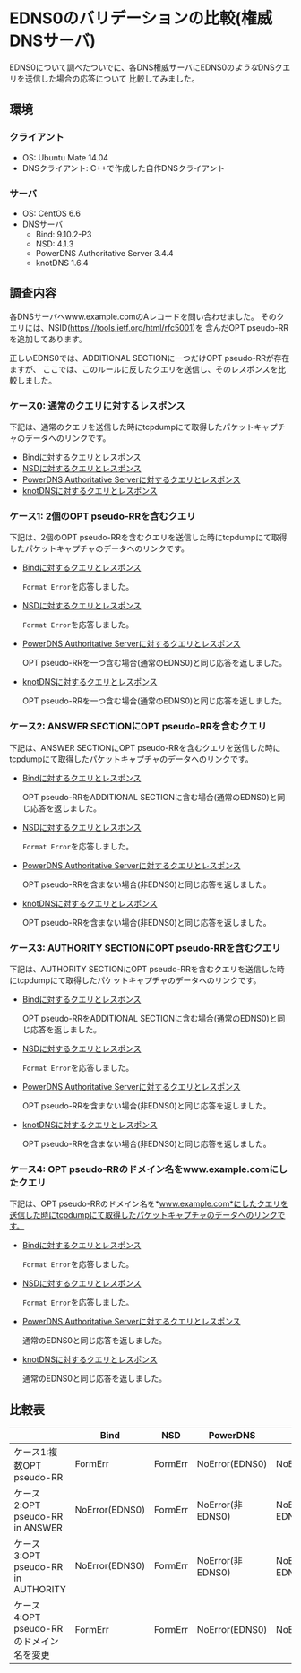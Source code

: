 # EDNS0のバリデーションの比較(権威DNSサーバ)

EDNS0について調べたついでに、各DNS権威サーバにEDNS0の*ような*DNSクエリを送信した場合の応答について
比較してみました。

## 環境

### クライアント

* OS: Ubuntu Mate 14.04
* DNSクライアント: C++で作成した自作DNSクライアント

### サーバ

* OS: CentOS 6.6
* DNSサーバ
   - Bind: 9.10.2-P3
   - NSD: 4.1.3
   - PowerDNS Authoritative Server 3.4.4
   - knotDNS 1.6.4


## 調査内容

各DNSサーバへwww.example.comのAレコードを問い合わせました。
そのクエリには、NSID(https://tools.ietf.org/html/rfc5001)を
含んだOPT pseudo-RRを追加してあります。

正しいEDNS0では、ADDITIONAL SECTIONに一つだけOPT pseudo-RRが存在ますが、
ここでは、このルールに反したクエリを送信し、そのレスポンスを比較しました。



### ケース0: 通常のクエリに対するレスポンス

下記は、通常のクエリを送信した時にtcpdumpにて取得したパケットキャプチャのデータへのリンクです。

* [Bindに対するクエリとレスポンス](https://github.com/sischkg/edns0-validation/blob/master/cap/test_00_01.cap?raw=true)
* [NSDに対するクエリとレスポンス](https://github.com/sischkg/edns0-validation/blob/master/cap/test_00_02.cap?raw=true)
* [PowerDNS Authoritative Serverに対するクエリとレスポンス](https://github.com/sischkg/edns0-validation/blob/master/cap/test_00_03.cap?raw=true)
* [knotDNSに対するクエリとレスポンス](https://github.com/sischkg/edns0-validation/blob/master/cap/test_00_04.cap?raw=true)


### ケース1: 2個のOPT pseudo-RRを含むクエリ

下記は、2個のOPT pseudo-RRを含むクエリを送信した時にtcpdumpにて取得したパケットキャプチャのデータへのリンクです。

* [Bindに対するクエリとレスポンス](https://github.com/sischkg/edns0-validation/blob/master/cap/test_01_01.cap?raw=true)

  `Format Error`を応答しました。

* [NSDに対するクエリとレスポンス](https://github.com/sischkg/edns0-validation/blob/master/cap/test_01_02.cap?raw=true)

  `Format Error`を応答しました。

* [PowerDNS Authoritative Serverに対するクエリとレスポンス](https://github.com/sischkg/edns0-validation/blob/master/cap/test_01_03.cap?raw=true)

  OPT pseudo-RRを一つ含む場合(通常のEDNS0)と同じ応答を返しました。

* [knotDNSに対するクエリとレスポンス](https://github.com/sischkg/edns0-validation/blob/master/cap/test_01_04.cap?raw=true)

  OPT pseudo-RRを一つ含む場合(通常のEDNS0)と同じ応答を返しました。


### ケース2: ANSWER SECTIONにOPT pseudo-RRを含むクエリ

下記は、ANSWER SECTIONにOPT pseudo-RRを含むクエリを送信した時にtcpdumpにて取得したパケットキャプチャのデータへのリンクです。

* [Bindに対するクエリとレスポンス](https://github.com/sischkg/edns0-validation/blob/master/cap/test_02_01.cap?raw=true)

  OPT pseudo-RRをADDITIONAL SECTIONに含む場合(通常のEDNS0)と同じ応答を返しました。

* [NSDに対するクエリとレスポンス](https://github.com/sischkg/edns0-validation/blob/master/cap/test_02_02.cap?raw=true)

  `Format Error`を応答しました。

* [PowerDNS Authoritative Serverに対するクエリとレスポンス](https://github.com/sischkg/edns0-validation/blob/master/cap/test_02_03.cap?raw=true)

  OPT pseudo-RRを含まない場合(非EDNS0)と同じ応答を返しました。

* [knotDNSに対するクエリとレスポンス](https://github.com/sischkg/edns0-validation/blob/master/cap/test_02_04.cap?raw=true)

  OPT pseudo-RRを含まない場合(非EDNS0)と同じ応答を返しました。


### ケース3: AUTHORITY SECTIONにOPT pseudo-RRを含むクエリ

下記は、AUTHORITY SECTIONにOPT pseudo-RRを含むクエリを送信した時にtcpdumpにて取得したパケットキャプチャのデータへのリンクです。

* [Bindに対するクエリとレスポンス](https://github.com/sischkg/edns0-validation/blob/master/cap/test_03_01.cap?raw=true)

  OPT pseudo-RRをADDITIONAL SECTIONに含む場合(通常のEDNS0)と同じ応答を返しました。

* [NSDに対するクエリとレスポンス](https://github.com/sischkg/edns0-validation/blob/master/cap/test_03_02.cap?raw=true)

  `Format Error`を応答しました。

* [PowerDNS Authoritative Serverに対するクエリとレスポンス](https://github.com/sischkg/edns0-validation/blob/master/cap/test_03_03.cap?raw=true)

  OPT pseudo-RRを含まない場合(非EDNS0)と同じ応答を返しました。

* [knotDNSに対するクエリとレスポンス](https://github.com/sischkg/edns0-validation/blob/master/cap/test_03_04.cap?raw=true)

  OPT pseudo-RRを含まない場合(非EDNS0)と同じ応答を返しました。


### ケース4: OPT pseudo-RRのドメイン名をwww.example.comにしたクエリ

下記は、OPT pseudo-RRのドメイン名を*www.example.com*にしたクエリを送信した時にtcpdumpにて取得したパケットキャプチャのデータへのリンクです。

* [Bindに対するクエリとレスポンス](https://github.com/sischkg/edns0-validation/blob/master/cap/test_04_01.cap?raw=true)

  `Format Error`を応答しました。

* [NSDに対するクエリとレスポンス](https://github.com/sischkg/edns0-validation/blob/master/cap/test_04_02.cap?raw=true)

  `Format Error`を応答しました。

* [PowerDNS Authoritative Serverに対するクエリとレスポンス](https://github.com/sischkg/edns0-validation/blob/master/cap/test_04_03.cap?raw=true)

  通常のEDNS0と同じ応答を返しました。

* [knotDNSに対するクエリとレスポンス](https://github.com/sischkg/edns0-validation/blob/master/cap/test_04_04.cap?raw=true)

  通常のEDNS0と同じ応答を返しました。


## 比較表

|                                        | Bind           | NSD        | PowerDNS           | knotDNS         |
|----------------------------------------|----------------|------------|--------------------|-----------------|
|ケース1:複数OPT pseudo-RR               | FormErr        | FormErr    | NoError(EDNS0)     |NoError(EDNS0)   |
|ケース2:OPT pseudo-RR in ANSWER         | NoError(EDNS0) | FormErr    | NoError(非EDNS0)   |NoError(非EDNS0) |
|ケース3:OPT pseudo-RR in AUTHORITY      | NoError(EDNS0) | FormErr    | NoError(非EDNS0)   |NoError(非EDNS0) |
|ケース4:OPT pseudo-RRのドメイン名を変更 | FormErr        | FormErr    | NoError(EDNS0)     |NoError(EDNS0)   |


